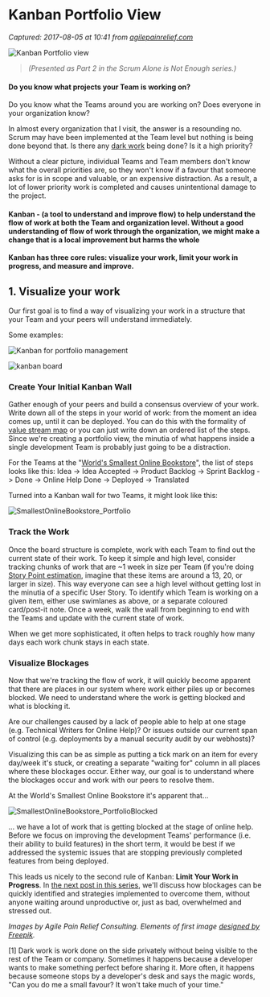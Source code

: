 # Kanban Portfolio View

_Captured: 2017-08-05 at 10:41 from [agilepainrelief.com](https://agilepainrelief.com/notesfromatooluser/2015/02/kanban-portfolio-view.html?utm_content=buffer67a7e&utm_medium=social&utm_source=twitter.com&utm_campaign=buffer#.WYWEp6CbGaM)_

![Kanban Portfolio view](https://3hppfzjby0g1sxwjng1f4h1c-wpengine.netdna-ssl.com/wp-content/uploads/2015/02/scrum-alone-not-enough-kanban.jpg)

> _(Presented as Part 2 in the Scrum Alone is Not Enough series.)_

#### Do you know what projects your Team is working on?

Do you know what the Teams around you are working on? Does everyone in your organization know?

In almost every organization that I visit, the answer is a resounding no. Scrum may have been implemented at the Team level but nothing is being done beyond that. Is there any [dark work](https://agilepainrelief.com/notesfromatooluser/2015/02/kanban-portfolio-view.html?utm_content=buffer67a7e&utm_medium=social&utm_source=twitter.com&utm_campaign=buffer) being done? Is it a high priority?

Without a clear picture, individual Teams and Team members don't know what the overall priorities are, so they won't know if a favour that someone asks for is in scope and valuable, or an expensive distraction. As a result, a lot of lower priority work is completed and causes unintentional damage to the project.

#### Kanban - (a tool to understand and improve flow) to help understand the flow of work at both the Team and organization level. Without a good understanding of flow of work through the organization, we might make a change that is a local improvement but harms the whole

**Kanban has three core rules: visualize your work, limit your work in progress, and measure and improve.**

## 1\. Visualize your work

Our first goal is to find a way of visualizing your work in a structure that your Team and your peers will understand immediately.

Some examples:

![Kanban for portfolio management](https://3hppfzjby0g1sxwjng1f4h1c-wpengine.netdna-ssl.com/wp-content/uploads/2015/02/Kanban-for-portfolio-management-1024x757.jpg)

![kanban board](https://3hppfzjby0g1sxwjng1f4h1c-wpengine.netdna-ssl.com/wp-content/uploads/2015/02/kanban-board-1024x740.jpg)

### Create Your Initial Kanban Wall

Gather enough of your peers and build a consensus overview of your work. Write down all of the steps in your world of work: from the moment an idea comes up, until it can be deployed. You can do this with the formality of [value stream map](http://en.wikipedia.org/wiki/Value_stream_mapping) or you can just write down an ordered list of the steps. Since we're creating a portfolio view, the minutia of what happens inside a single development Team is probably just going to be a distraction.

For the Teams at the "[World's Smallest Online Bookstore](http://agilepainrelief.com/notesfromatooluser/2011/07/the-scrummaster-tales.html)", the list of steps looks like this: Idea -> Idea Accepted -> Product Backlog -> Sprint Backlog -> Done -> Online Help Done -> Deployed -> Translated

Turned into a Kanban wall for two Teams, it might look like this:

![SmallestOnlineBookstore_Portfolio](https://3hppfzjby0g1sxwjng1f4h1c-wpengine.netdna-ssl.com/wp-content/uploads/2015/02/SmallestOnlineBookstore_Portfolio.png)

### Track the Work

Once the board structure is complete, work with each Team to find out the current state of their work. To keep it simple and high level, consider tracking chunks of work that are ~1 week in size per Team (if you're doing [Story Point estimation](http://agilepainrelief.com/notesfromatooluser/2012/06/scrummaster-tales-learning-how-to-estimate.html), imagine that these items are around a 13, 20, or larger in size). This way everyone can see a high level without getting lost in the minutia of a specific User Story. To identify which Team is working on a given item, either use swimlanes as above, or a separate coloured card/post-it note. Once a week, walk the wall from beginning to end with the Teams and update with the current state of work.

When we get more sophisticated, it often helps to track roughly how many days each work chunk stays in each state.

### Visualize Blockages

Now that we're tracking the flow of work, it will quickly become apparent that there are places in our system where work either piles up or becomes blocked. We need to understand where the work is getting blocked and what is blocking it.

Are our challenges caused by a lack of people able to help at one stage (e.g. Technical Writers for Online Help)? Or issues outside our current span of control (e.g. deployments by a manual security audit by our webhosts)?

Visualizing this can be as simple as putting a tick mark on an item for every day/week it's stuck, or creating a separate "waiting for" column in all places where these blockages occur. Either way, our goal is to understand where the blockages occur and work with our peers to resolve them.

At the World's Smallest Online Bookstore it's apparent that…

![SmallestOnlineBookstore_PortfolioBlocked](https://3hppfzjby0g1sxwjng1f4h1c-wpengine.netdna-ssl.com/wp-content/uploads/2015/02/SmallestOnlineBookstore_PortfolioBlocked.png)

… we have a lot of work that is getting blocked at the stage of online help. Before we focus on improving the development Teams' performance (i.e. their ability to build features) in the short term, it would be best if we addressed the systemic issues that are stopping previously completed features from being deployed.

This leads us nicely to the second rule of Kanban: **Limit Your Work in Progress**. In [the next post in this series](http://agilepainrelief.com/notesfromatooluser/2015/03/kanban-portfolio-view-continued.html), we'll discuss how blockages can be quickly identified and strategies implemented to overcome them, without anyone waiting around unproductive or, just as bad, overwhelmed and stressed out.

_Images by Agile Pain Relief Consulting. Elements of first image [designed by Freepik](http://www.freepik.com/)._

[1] Dark work is work done on the side privately without being visible to the rest of the Team or company. Sometimes it happens because a developer wants to make something perfect before sharing it. More often, it happens because someone stops by a developer's desk and says the magic words, "Can you do me a small favour? It won't take much of your time."
